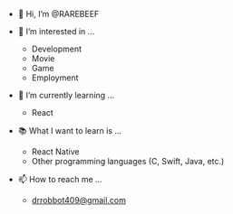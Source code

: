 - 👋 Hi, I’m @RAREBEEF

- 👀 I’m interested in ...
  - Development
  - Movie
  - Game
  - Employment
- 🌱 I’m currently learning ...

  - React

- 📚 What I want to learn is ...

  - React Native
  - Other programming languages (C, Swift, Java, etc.)

- 📫 How to reach me ...
  - drrobbot409@gmail.com
